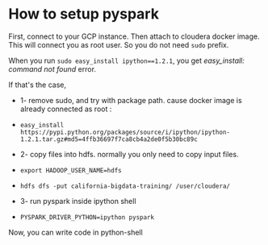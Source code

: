 # How to setup pyspark
First, connect to your GCP instance. Then attach to cloudera docker image. This will connect you as root user. So you do not need `sudo` prefix.

When you run `sudo easy_install ipython==1.2.1`, you get *easy_install: command not found* error. 

If that's the case,
* 1- remove sudo, and try with package path. cause docker image is already connected as root :
* `easy_install https://pypi.python.org/packages/source/i/ipython/ipython-1.2.1.tar.gz#md5=4ffb36697f7ca8cb4a2de0f5b30bc89c` 

* 2- copy files into hdfs. normally you only need to copy input files.
* `export HADOOP_USER_NAME=hdfs`
* `hdfs dfs -put california-bigdata-training/ /user/cloudera/`

* 3- run pyspark inside ipython shell 
* `PYSPARK_DRIVER_PYTHON=ipython pyspark`

Now, you can write code in python-shell



